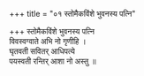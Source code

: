 +++
title = "०१ स्तोमैकविंशे भुवनस्य पत्नि"

+++
स्तोमैकविंशे भुवनस्य पत्नि  
विवस्वग्वाते अभि नो गृणीहि ।  
घृतवती सवितर् आधिपत्ये  
पयस्वती रन्तिर् आशा नो अस्तु ॥